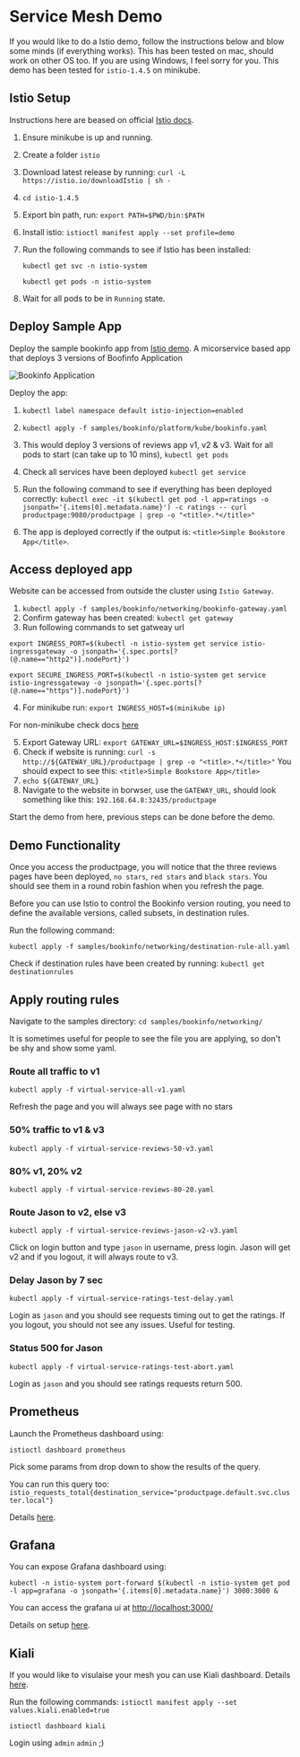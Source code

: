 # Service Mesh Demo

If you would like to do a Istio demo, follow the instructions below and blow some minds (if everything works). This has been tested on mac, should work on other OS too. If you are using Windows, I feel sorry for you. This demo has been tested for `istio-1.4.5` on minikube.

## Istio Setup

Instructions here are beased on official [Istio docs](https://istio.io/docs/setup/getting-started/).

1. Ensure minikube is up and running.
2. Create a folder `istio`
3. Download latest release by running: `curl -L https://istio.io/downloadIstio | sh -`
4. `cd istio-1.4.5`
5. Export bin path, run: `export PATH=$PWD/bin:$PATH`
6. Install istio: `istioctl manifest apply --set profile=demo`
7. Run the following commands to see if Istio has been installed: 

    `kubectl get svc -n istio-system`

    `kubectl get pods -n istio-system`
8. Wait for all pods to be in `Running` state.

## Deploy Sample App

Deploy the sample bookinfo app from [Istio demo](https://istio.io/docs/examples/bookinfo/). A micorservice based app that deploys 3 versions of Boofinfo Application

![Bookinfo Application](https://github.com/learnk8s/lms/blob/master/supporting_material/istio/assets/noistio.png)

Deploy the app:

1. `kubectl label namespace default istio-injection=enabled`
2. `kubectl apply -f samples/bookinfo/platform/kube/bookinfo.yaml`
3. This would deploy 3 versions of reviews app v1, v2 & v3. Wait for all pods to start (can take up to 10 mins), `kubectl get pods`
4. Check all services have been deployed `kubectl get service`
5. Run the following command to see if everything has been deployed correctly:
`kubectl exec -it $(kubectl get pod -l app=ratings -o jsonpath='{.items[0].metadata.name}') -c ratings -- curl productpage:9080/productpage | grep -o "<title>.*</title>"`

6. The app is deployed correctly if the output is: `<title>Simple Bookstore App</title>`.

## Access deployed app

Website can be accessed from outside the cluster using `Istio Gateway`.

1. `kubectl apply -f samples/bookinfo/networking/bookinfo-gateway.yaml`
2. Confirm gateway has been created: `kubectl get gateway` 
3. Run following commands to set gatweay url

`export INGRESS_PORT=$(kubectl -n istio-system get service istio-ingressgateway -o jsonpath='{.spec.ports[?(@.name=="http2")].nodePort}')`

`export SECURE_INGRESS_PORT=$(kubectl -n istio-system get service istio-ingressgateway -o jsonpath='{.spec.ports[?(@.name=="https")].nodePort}')`

4. For minikube run:
`export INGRESS_HOST=$(minikube ip)` 

For non-minikube check docs [here](https://istio.io/docs/tasks/traffic-management/ingress/ingress-control/#determining-the-ingress-ip-and-ports)

5. Export Gateway URL: `export GATEWAY_URL=$INGRESS_HOST:$INGRESS_PORT`
6. Check if website is running: `curl -s http://${GATEWAY_URL}/productpage | grep -o "<title>.*</title>"`
You should expect to see this: `<title>Simple Bookstore App</title>`
6. `echo ${GATEWAY_URL}`
7. Navigate to the website in borwser, use the `GATEWAY_URL`, should look something like this: `192.168.64.8:32435/productpage`

Start the demo from here, previous steps can be done before the demo.

## Demo Functionality

Once you access the productpage, you will notice that the three reviews pages have been deployed, `no stars`, `red stars` and `black stars`. You should see them in a round robin fashion when you refresh the page.

Before you can use Istio to control the Bookinfo version routing, you need to define the available versions, called subsets, in destination rules.

Run the following command:

`kubectl apply -f samples/bookinfo/networking/destination-rule-all.yaml`

Check if destination rules have been created by running: `kubectl get destinationrules`

## Apply routing rules

Navigate to the samples directory: `cd samples/bookinfo/networking/`

It is sometimes useful for people to see the file you are applying, so don't be shy and show some yaml.

### Route all traffic to v1
`kubectl apply -f virtual-service-all-v1.yaml`

Refresh the page and you will always see page with no stars

### 50% traffic to v1 & v3
`kubectl apply -f virtual-service-reviews-50-v3.yaml`

### 80% v1, 20% v2
`kubectl apply -f virtual-service-reviews-80-20.yaml`

### Route Jason to v2, else v3
`kubectl apply -f virtual-service-reviews-jason-v2-v3.yaml`

Click on login button and type `jason` in username, press login. Jason will get v2 and if you logout, it will always route to v3.

### Delay Jason by 7 sec
`kubectl apply -f virtual-service-ratings-test-delay.yaml`

Login as `jason` and you should see requests timing out to get the ratings. If you logout, you should not see any issues. Useful for testing.

### Status 500 for Jason
`kubectl apply -f virtual-service-ratings-test-abort.yaml`

Login as `jason` and you should see ratings requests return 500. 

## Prometheus

Launch the Prometheus dashboard using:

`istioctl dashboard prometheus`

Pick some params from drop down to show the results of the query.

You can run this query too: 
`istio_requests_total{destination_service="productpage.default.svc.cluster.local"}`

Details [here](https://istio.io/docs/tasks/observability/metrics/querying-metrics/).

## Grafana

You can expose Grafana dashboard using:

`kubectl -n istio-system port-forward $(kubectl -n istio-system get pod -l app=grafana -o jsonpath='{.items[0].metadata.name}') 3000:3000 &`

You can access the grafana ui at [http://localhost:3000/](http://localhost:3000/)

Details on setup [here](https://istio.io/docs/tasks/observability/metrics/using-istio-dashboard/). 

## Kiali

If you would like to visulaise your mesh you can use Kiali dashboard. Details [here](https://istio.io/docs/tasks/observability/kiali/).

Run the following commands:
`istioctl manifest apply --set values.kiali.enabled=true`

`istioctl dashboard kiali`

Login using `admin` `admin` ;)
